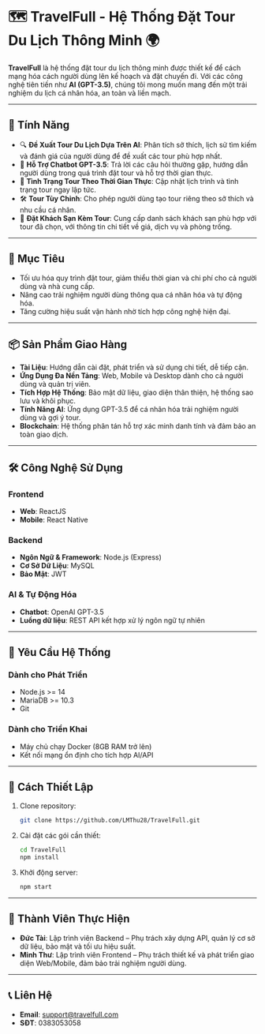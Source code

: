 
# 🗺️ TravelFull - Hệ Thống Đặt Tour Du Lịch Thông Minh 🌍

**TravelFull** là hệ thống đặt tour du lịch thông minh được thiết kế để cách mạng hóa cách người dùng lên kế hoạch và đặt chuyến đi. Với các công nghệ tiên tiến như **AI (GPT-3.5)**, chúng tôi mong muốn mang đến một trải nghiệm du lịch cá nhân hóa, an toàn và liền mạch.

---

## 🚀 Tính Năng

- 🔍 **Đề Xuất Tour Du Lịch Dựa Trên AI**: Phân tích sở thích, lịch sử tìm kiếm và đánh giá của người dùng để đề xuất các tour phù hợp nhất.
- 🤖 **Hỗ Trợ Chatbot GPT-3.5**: Trả lời các câu hỏi thường gặp, hướng dẫn người dùng trong quá trình đặt tour và hỗ trợ thời gian thực.
- 📅 **Tình Trạng Tour Theo Thời Gian Thực**: Cập nhật lịch trình và tình trạng tour ngay lập tức.
- 🛠️ **Tour Tùy Chỉnh**: Cho phép người dùng tạo tour riêng theo sở thích và nhu cầu cá nhân.
- 🏨 **Đặt Khách Sạn Kèm Tour**: Cung cấp danh sách khách sạn phù hợp với tour đã chọn, với thông tin chi tiết về giá, dịch vụ và phòng trống.

---

## 🎯 Mục Tiêu

- Tối ưu hóa quy trình đặt tour, giảm thiểu thời gian và chi phí cho cả người dùng và nhà cung cấp.
- Nâng cao trải nghiệm người dùng thông qua cá nhân hóa và tự động hóa.
- Tăng cường hiệu suất vận hành nhờ tích hợp công nghệ hiện đại.

---

## 📦 Sản Phẩm Giao Hàng

- **Tài Liệu**: Hướng dẫn cài đặt, phát triển và sử dụng chi tiết, dễ tiếp cận.
- **Ứng Dụng Đa Nền Tảng**: Web, Mobile và Desktop dành cho cả người dùng và quản trị viên.
- **Tích Hợp Hệ Thống**: Bảo mật dữ liệu, giao diện thân thiện, hệ thống sao lưu và khôi phục.
- **Tính Năng AI**: Ứng dụng GPT-3.5 để cá nhân hóa trải nghiệm người dùng và gợi ý tour.
- **Blockchain**: Hệ thống phân tán hỗ trợ xác minh danh tính và đảm bảo an toàn giao dịch.

---

## 🛠️ Công Nghệ Sử Dụng

### **Frontend**
- **Web**: ReactJS
- **Mobile**: React Native

### **Backend**
- **Ngôn Ngữ & Framework**: Node.js (Express)
- **Cơ Sở Dữ Liệu**: MySQL
- **Bảo Mật**: JWT

### **AI & Tự Động Hóa**
- **Chatbot**: OpenAI GPT-3.5
- **Luồng dữ liệu**: REST API kết hợp xử lý ngôn ngữ tự nhiên

---

## 🌟 Yêu Cầu Hệ Thống

### **Dành cho Phát Triển**
- Node.js >= 14
- MariaDB >= 10.3
- Git

### **Dành cho Triển Khai**
- Máy chủ chạy Docker (8GB RAM trở lên)
- Kết nối mạng ổn định cho tích hợp AI/API

---

## 📖 Cách Thiết Lập

1. Clone repository:
   ```bash
   git clone https://github.com/LMThu28/TravelFull.git
   ```
2. Cài đặt các gói cần thiết:
   ```bash
   cd TravelFull
   npm install
   ```
3. Khởi động server:
   ```bash
   npm start
   ```

---

## 👥 Thành Viên Thực Hiện

- **Đức Tài**: Lập trình viên Backend – Phụ trách xây dựng API, quản lý cơ sở dữ liệu, bảo mật và tối ưu hiệu suất.
- **Minh Thư**: Lập trình viên Frontend – Phụ trách thiết kế và phát triển giao diện Web/Mobile, đảm bảo trải nghiệm người dùng.

---

## 📞 Liên Hệ

- **Email**: support@travelfull.com  
- **SĐT**: 0383053058
